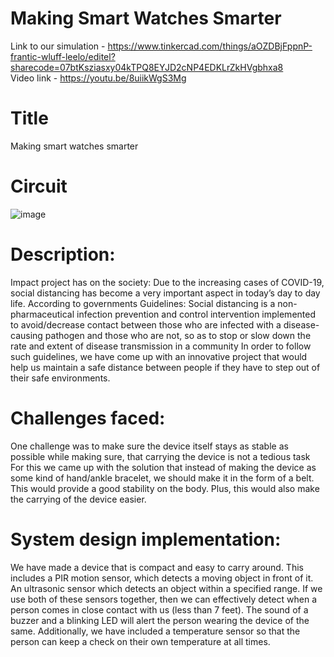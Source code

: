# Making Smart Watches Smarter
Link to our simulation - https://www.tinkercad.com/things/aOZDBjFppnP-frantic-wluff-leelo/editel?sharecode=07btKsziasxy04kTPQ8EYJD2cNP4EDKLrZkHVgbhxa8 <br />
Video link - https://youtu.be/8uiikWgS3Mg
# Title 
Making smart watches smarter
# Circuit
![image](https://user-images.githubusercontent.com/64957719/109409472-071a3200-79b9-11eb-9619-728f6ec5178e.png)
# Description: 
Impact project has on the society:
Due to the increasing cases of COVID-19, social distancing has become a very important aspect in today’s day to day life. According to governments Guidelines: Social distancing is a non-pharmaceutical infection prevention and control intervention implemented to avoid/decrease contact between those who are infected with a disease-causing pathogen and those who are not, so as to stop or slow down the rate and extent of disease transmission in a community
In order to follow such guidelines, we have come up with an innovative project that would help us maintain a safe distance between people if they have to step out of their safe environments.
# Challenges faced:
One challenge was to make sure the device itself stays as stable as possible while making sure, that carrying the device is not a tedious task
For this we came up with the solution that instead of making the device as some kind of hand/ankle bracelet, we should make it in the form of a belt. This would provide a good stability on the body. Plus, this would also make the carrying of the device easier.
# System design implementation:
We have made a device that is compact and easy to carry around. This includes a PIR motion sensor, which detects a moving object in front of it. An ultrasonic sensor which detects an object within a specified range. If we use both of these sensors together, then we can effectively detect when a person comes in close contact with us (less than 7 feet). The sound of a buzzer and a blinking LED will alert the person wearing the device of the same. Additionally, we have included a temperature sensor so that the person can keep a check on their own temperature at all times.



